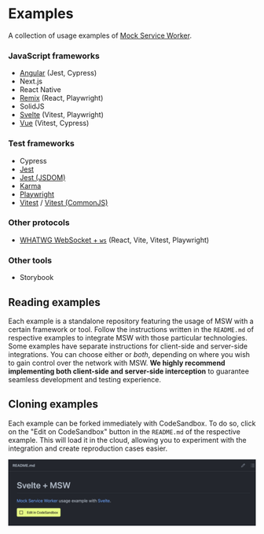 # Examples

A collection of usage examples of [Mock Service Worker](https://github.com/mswjs/msw).

### JavaScript frameworks

- [Angular](./examples/with-angular) (Jest, Cypress)
- Next.js
- React Native
- [Remix](./examples/with-remix) (React, Playwright)
- SolidJS
- [Svelte](./examples/with-svelte/) (Vitest, Playwright)
- [Vue](./examples/with-vue) (Vitest, Cypress)

### Test frameworks

- Cypress
- [Jest](./examples/with-jest)
- [Jest (JSDOM)](./examples/with-jest-jsdom)
- [Karma](./examples/with-karma)
- [Playwright](./examples/with-playwright)
- [Vitest](./examples/with-vitest) / [Vitest (CommonJS)](./examples/with-vitest-cjs)

### Other protocols

- [WHATWG WebSocket + `ws`](./examples/with-websocket/) (React, Vite, Vitest, Playwright)

### Other tools

- Storybook

## Reading examples

Each example is a standalone repository featuring the usage of MSW with a certain framework or tool. Follow the instructions written in the `README.md` of respective examples to integrate MSW with those particular technologies. Some examples have separate instructions for client-side and server-side integrations. You can choose either or _both_, depending on where you wish to gain control over the network with MSW. **We highly recommend implementing both client-side and server-side interception** to guarantee seamless development and testing experience.

## Cloning examples

Each example can be forked immediately with CodeSandbox. To do so, click on the "Edit on CodeSandbox" button in the `README.md` of the respective example. This will load it in the cloud, allowing you to experiment with the integration and create reproduction cases easier.

![Edit in CodeSandbox example](./edit-in-codesandbox.jpg)
